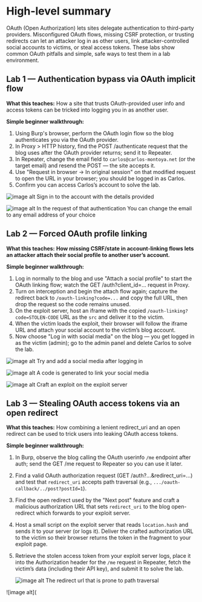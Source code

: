 # High-level summary

OAuth (Open Authorization) lets sites delegate authentication to third-party providers. Misconfigured OAuth flows, missing CSRF protection, or trusting redirects can let an attacker log in as other users, link attacker-controlled social accounts to victims, or steal access tokens. These labs show common OAuth pitfalls and simple, safe ways to test them in a lab environment.

## Lab 1 — Authentication bypass via OAuth implicit flow

**What this teaches:** How a site that trusts OAuth-provided user info and access tokens can be tricked into logging you in as another user.

**Simple beginner walkthrough:**

1. Using Burp's browser, perform the OAuth login flow so the blog authenticates you via the OAuth provider.
2. In Proxy > HTTP history, find the POST /authenticate request that the blog uses after the OAuth provider returns; send it to Repeater.
3. In Repeater, change the email field to `carlos@carlos-montoya.net` (or the target email) and resend the POST — the site accepts it.
4. Use "Request in browser -> In original session" on that modified request to open the URL in your browser; you should be logged in as Carlos.
5. Confirm you can access Carlos’s account to solve the lab.

![image alt](https://github.com/Lispectree/web-sec/blob/18ec95278de2f0bbd269de560f06601be14d7afe/web-security-labs/labs/oauth-authentication/OATH%20LAB1%20PHOTO1.jpg)
Sign in to the account with the details provided


![image alt](https://github.com/Lispectree/web-sec/blob/1787b3553fa915d3244e76303578427c63ac46d0/web-security-labs/labs/oauth-authentication/OATH%20LAB1%20PHOTO2.jpg)
In the request of that authentication 
You can change the email to any email address of your choice

## Lab 2 — Forced OAuth profile linking

**What this teaches:** **How missing CSRF/state in account-linking flows lets an attacker attach their social profile to another user’s account.**

**Simple beginner walkthrough:**

1. Log in normally to the blog and use "Attach a social profile" to start the OAuth linking flow; watch the GET /auth?client_id=... request in Proxy.
2. Turn on interception and begin the attach flow again; capture the redirect back to `/oauth-linking?code=...` and copy the full URL, then drop the request so the code remains unused.
3. On the exploit server, host an iframe with the copied `/oauth-linking?code=STOLEN-CODE` URL as the `src` and deliver it to the victim.
4. When the victim loads the exploit, their browser will follow the iframe URL and attach your social account to the victim’s blog account.
5. Now choose "Log in with social media" on the blog — you get logged in as the victim (admin); go to the admin panel and delete Carlos to solve the lab.

![image alt](https://github.com/Lispectree/web-sec/blob/53f534469ec4445245321a9052151a6f2341840d/web-security-labs/labs/oauth-authentication/OATH%20LAB2%20PHOTO1.jpg)
Try and add a social media after logging in


![image alt](https://github.com/Lispectree/web-sec/blob/fdc0f68905424542174345120ab256322eebfe27/web-security-labs/labs/oauth-authentication/OATH%20LAB2%20PHOTO2.jpg)
A code is generated to link your social media


![image alt](https://github.com/Lispectree/web-sec/blob/6c20f78abd655d35a5f3fd5b026a2b3f2997c967/web-security-labs/labs/oauth-authentication/OATH%20LAB2%20PHOTO3.jpg)
Craft an exploit on the exploit server


## Lab 3 — Stealing OAuth access tokens via an open redirect

**What this teaches:** How combining a lenient redirect_uri and an open redirect can be used to trick users into leaking OAuth access tokens.

**Simple beginner walkthrough:**

1. In Burp, observe the blog calling the OAuth userinfo `/me` endpoint after auth; send the GET /me request to Repeater so you can use it later.
2. Find a valid OAuth authorization request (GET /auth?...&redirect_uri=...) and test that `redirect_uri` accepts path traversal (e.g., `.../oauth-callback/../post?postId=1`).
3. Find the open redirect used by the "Next post" feature and craft a malicious authorization URL that sets `redirect_uri` to the blog open-redirect which forwards to your exploit server.
4. Host a small script on the exploit server that reads `location.hash` and sends it to your server (or logs it). Deliver the crafted authorization URL to the victim so their browser returns the token in the fragment to your exploit page.
5. Retrieve the stolen access token from your exploit server logs, place it into the Authorization header for the `/me` request in Repeater, fetch the victim’s data (including their API key), and submit it to solve the lab.
 
   ![image alt](https://github.com/Lispectree/web-sec/blob/52d2c61ff60e8e33dda4dab46af9178985df8a12/web-security-labs/labs/oauth-authentication/OATH%20LAB3%20PHOTO1.jpg)
   The redirect url that is prone to path traversal


![image alt](



